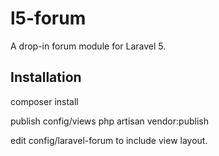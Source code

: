 # l5-forum
A drop-in forum module for Laravel 5.

## Installation

composer install

publish config/views
php artisan vendor:publish

edit config/laravel-forum to include view layout.